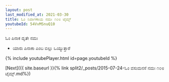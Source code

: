 ```yaml
---
layout: post
last_modified_at: 2021-03-30
title: ಓಂ ನಿರ್ವಾಣಾಯ ನಮಃ ೧೦೮ ಟೈಮ್ಸ್
youtubeId: 54VvMSnuQ10
---
```

 
 
 ಓಂ ಪಿನಾಕ ದೃತೇ ನಮಃ  
 
 -  ಯಾರು ಪಿನಾಕಾ ಎಂಬ ಬಿಲ್ಲು ಒಯ್ಯುತ್ತಾರೆ 
 
  
 
  
 
 
 
 
 
 


{% include youtubePlayer.html id=page.youtubeId %}
 
[Next]({{ site.baseurl }}{% link  split2/_posts/2015-07-24-ಓಂ ವಸುಮನಸೆ ನಮಃ ೧೦೮ ಟೈಮ್ಸ್.md%})
 

